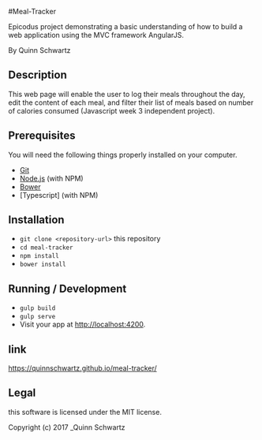 #Meal-Tracker

Epicodus project demonstrating a basic understanding of how to build a web application using the MVC framework AngularJS.  

By Quinn Schwartz

## Description

This web page will enable the user to log their meals throughout the day, edit the content of each meal, and filter their list of meals based on number of calories consumed (Javascript week 3 independent project).  

## Prerequisites

You will need the following things properly installed on your computer.

* [Git](https://git-scm.com/)
* [Node.js](https://nodejs.org/) (with NPM)
* [Bower](https://bower.io/)
* [Typescript] (with NPM)

## Installation

* `git clone <repository-url>` this repository
* `cd meal-tracker`
* `npm install`
* `bower install`

## Running / Development

* `gulp build`
* `gulp serve`
* Visit your app at [http://localhost:4200](http://localhost:4200).

## link

https://quinnschwartz.github.io/meal-tracker/

## Legal  

this software is licensed under the MIT license.

Copyright (c) 2017 _Quinn Schwartz
